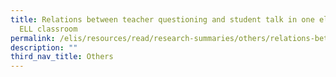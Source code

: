 ```yaml
---
title: Relations between teacher questioning and student talk in one elementary
  ELL classroom
permalink: /elis/resources/read/research-summaries/others/relations-between-teacher-questioning-student-talk/
description: ""
third_nav_title: Others
---
```

